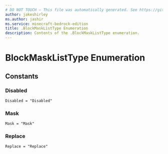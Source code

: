 ```yaml
---
# DO NOT TOUCH — This file was automatically generated. See https://github.com/mojang/minecraftapidocsgenerator to modify descriptions, examples, etc.
author: jakeshirley
ms.author: jashir
ms.service: minecraft-bedrock-edition
title: .BlockMaskListType Enumeration
description: Contents of the .BlockMaskListType enumeration.
---
```

# BlockMaskListType Enumeration

## Constants
### **Disabled**
`Disabled = "Disabled"`
### **Mask**
`Mask = "Mask"`
### **Replace**
`Replace = "Replace"`
